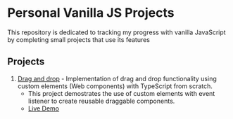 # Personal Vanilla JS Projects

This repository is dedicated to tracking my progress with vanilla JavaScript by completing small projects that use its features

## Projects
1. [Drag and drop]() - Implementation of drag and drop functionality using custom elements (Web components) with TypeScript from scratch.
    - This project demostrates the use of custom elements with event listener to create reusable draggable components.
    - [Live Demo]()